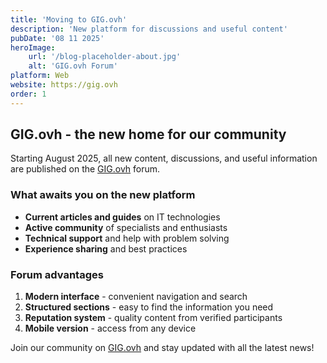 ```yaml
---
title: 'Moving to GIG.ovh'
description: 'New platform for discussions and useful content'
pubDate: '08 11 2025'
heroImage:
    url: '/blog-placeholder-about.jpg'
    alt: 'GIG.ovh Forum'
platform: Web
website: https://gig.ovh
order: 1
---
```


## GIG.ovh - the new home for our community

Starting August 2025, all new content, discussions, and useful information are published on the [GIG.ovh](https://gig.ovh) forum.

### What awaits you on the new platform

- **Current articles and guides** on IT technologies
- **Active community** of specialists and enthusiasts
- **Technical support** and help with problem solving
- **Experience sharing** and best practices

### Forum advantages

1. **Modern interface** - convenient navigation and search
2. **Structured sections** - easy to find the information you need
3. **Reputation system** - quality content from verified participants
4. **Mobile version** - access from any device

Join our community on [GIG.ovh](https://gig.ovh) and stay updated with all the latest news!
